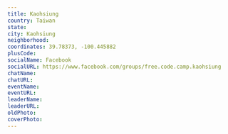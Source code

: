 ```yaml
---
title: Kaohsiung
country: Taiwan
state: 
city: Kaohsiung
neighborhood: 
coordinates: 39.78373, -100.445882
plusCode:
socialName: Facebook
socialURL: https://www.facebook.com/groups/free.code.camp.kaohsiung
chatName:
chatURL:
eventName:
eventURL:
leaderName:
leaderURL:
oldPhoto: 
coverPhoto:
---
```


